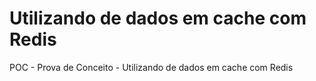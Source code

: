 # Utilizando de dados em cache com Redis
POC - Prova de Conceito - Utilizando de dados em cache com Redis
